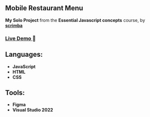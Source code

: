 ## Mobile Restaurant Menu
<p>
  <strong> My Solo Project</strong> from the <strong>Essential Javascript concepts</strong>  course, by 
  <a target="_blank" href="https://scrimba.com/" >
    <strong>scrimba</strong>
  </a>
</p>
<h3>
  <a href="https://siyabonga-mobile-restaurant-menu.netlify.app/">
    <strong>Live Demo</strong>
  </a>🚀
</h3>

## Languages:
* **JavaScript**
* **HTML**
* **CSS**

## Tools:
* **Figma**
* **Visual Studio 2022**
